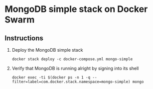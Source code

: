 # MongoDB simple stack on Docker Swarm

## Instructions

1. Deploy the MongoDB simple stack
    ```
    docker stack deploy -c docker-compose.yml mongo-simple
    ```
2. Verify that MongoDB is running alright by signing into its shell
    ```
    docker exec -ti $(docker ps -n 1 -q --filter=label=com.docker.stack.namespace=mongo-simple) mongo
    ```

